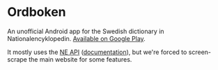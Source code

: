 # Ordboken

An unofficial Android app for the Swedish dictionary in Nationalencyklopedin.
[Available on Google Play](https://play.google.com/store/apps/details?id=in.rab.ordboken).

It mostly uses the [NE API](http://api.ne.se) ([documentation](http://teknik.ne.se/wiki/API)),
but we're forced to screen-scrape the main website for some features.

